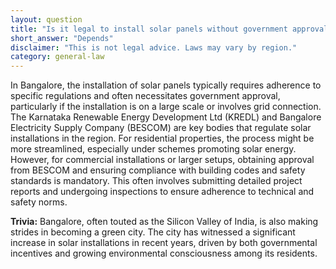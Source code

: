 ```yaml
---
layout: question
title: "Is it legal to install solar panels without government approval in Bangalore?"
short_answer: "Depends"
disclaimer: "This is not legal advice. Laws may vary by region."
category: general-law
---
```

In Bangalore, the installation of solar panels typically requires adherence to specific regulations and often necessitates government approval, particularly if the installation is on a large scale or involves grid connection. The Karnataka Renewable Energy Development Ltd (KREDL) and Bangalore Electricity Supply Company (BESCOM) are key bodies that regulate solar installations in the region. For residential properties, the process might be more streamlined, especially under schemes promoting solar energy. However, for commercial installations or larger setups, obtaining approval from BESCOM and ensuring compliance with building codes and safety standards is mandatory. This often involves submitting detailed project reports and undergoing inspections to ensure adherence to technical and safety norms.

**Trivia:** Bangalore, often touted as the Silicon Valley of India, is also making strides in becoming a green city. The city has witnessed a significant increase in solar installations in recent years, driven by both governmental incentives and growing environmental consciousness among its residents.

